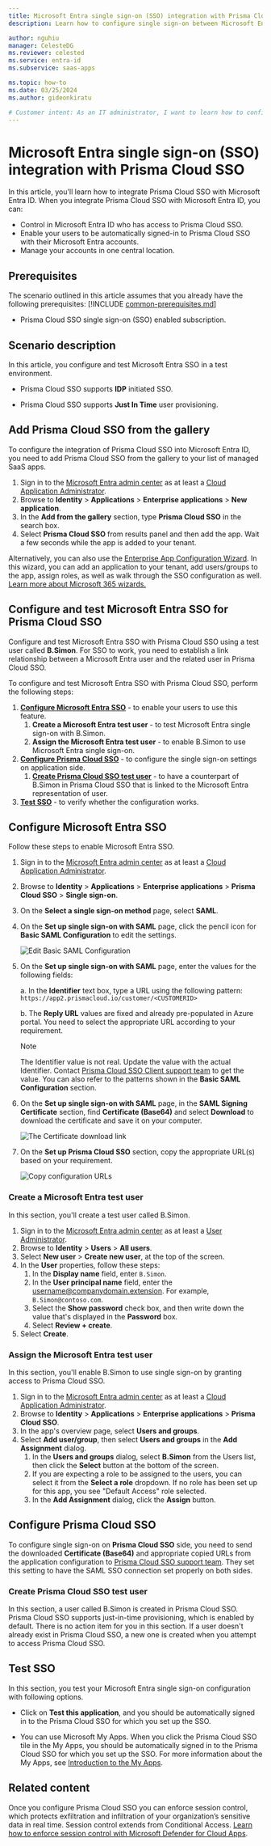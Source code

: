 ```yaml
---
title: Microsoft Entra single sign-on (SSO) integration with Prisma Cloud SSO
description: Learn how to configure single sign-on between Microsoft Entra ID and Prisma Cloud SSO.

author: nguhiu
manager: CelesteDG
ms.reviewer: celested
ms.service: entra-id
ms.subservice: saas-apps

ms.topic: how-to
ms.date: 03/25/2024
ms.author: gideonkiratu

# Customer intent: As an IT administrator, I want to learn how to configure single sign-on between Microsoft Entra ID and Prisma Cloud SSO so that I can control who has access to Prisma Cloud SSO, enable automatic sign-in with Microsoft Entra accounts, and manage my accounts in one central location.
---
```


# Microsoft Entra single sign-on (SSO) integration with Prisma Cloud SSO

In this article,  you'll learn how to integrate Prisma Cloud SSO with Microsoft Entra ID. When you integrate Prisma Cloud SSO with Microsoft Entra ID, you can:

* Control in Microsoft Entra ID who has access to Prisma Cloud SSO.
* Enable your users to be automatically signed-in to Prisma Cloud SSO with their Microsoft Entra accounts.
* Manage your accounts in one central location.

## Prerequisites
The scenario outlined in this article assumes that you already have the following prerequisites:
[!INCLUDE [common-prerequisites.md](~/identity/saas-apps/includes/common-prerequisites.md)]
* Prisma Cloud SSO single sign-on (SSO) enabled subscription.

## Scenario description

In this article,  you configure and test Microsoft Entra SSO in a test environment.

* Prisma Cloud SSO supports **IDP** initiated SSO.

* Prisma Cloud SSO supports **Just In Time** user provisioning.

## Add Prisma Cloud SSO from the gallery

To configure the integration of Prisma Cloud SSO into Microsoft Entra ID, you need to add Prisma Cloud SSO from the gallery to your list of managed SaaS apps.

1. Sign in to the [Microsoft Entra admin center](https://entra.microsoft.com) as at least a [Cloud Application Administrator](~/identity/role-based-access-control/permissions-reference.md#cloud-application-administrator).
1. Browse to **Identity** > **Applications** > **Enterprise applications** > **New application**.
1. In the **Add from the gallery** section, type **Prisma Cloud SSO** in the search box.
1. Select **Prisma Cloud SSO** from results panel and then add the app. Wait a few seconds while the app is added to your tenant.

 Alternatively, you can also use the [Enterprise App Configuration Wizard](https://portal.office.com/AdminPortal/home?Q=Docs#/azureadappintegration). In this wizard, you can add an application to your tenant, add users/groups to the app, assign roles, as well as walk through the SSO configuration as well. [Learn more about Microsoft 365 wizards.](/microsoft-365/admin/misc/azure-ad-setup-guides)

<a name='configure-and-test-azure-ad-sso-for-prisma-cloud-sso'></a>

## Configure and test Microsoft Entra SSO for Prisma Cloud SSO

Configure and test Microsoft Entra SSO with Prisma Cloud SSO using a test user called **B.Simon**. For SSO to work, you need to establish a link relationship between a Microsoft Entra user and the related user in Prisma Cloud SSO.

To configure and test Microsoft Entra SSO with Prisma Cloud SSO, perform the following steps:

1. **[Configure Microsoft Entra SSO](#configure-azure-ad-sso)** - to enable your users to use this feature.
    1. **Create a Microsoft Entra test user** - to test Microsoft Entra single sign-on with B.Simon.
    1. **Assign the Microsoft Entra test user** - to enable B.Simon to use Microsoft Entra single sign-on.
1. **[Configure Prisma Cloud SSO](#configure-prisma-cloud-sso)** - to configure the single sign-on settings on application side.
    1. **[Create Prisma Cloud SSO test user](#create-prisma-cloud-sso-test-user)** - to have a counterpart of B.Simon in Prisma Cloud SSO that is linked to the Microsoft Entra representation of user.
1. **[Test SSO](#test-sso)** - to verify whether the configuration works.

<a name='configure-azure-ad-sso'></a>

## Configure Microsoft Entra SSO

Follow these steps to enable Microsoft Entra SSO.

1. Sign in to the [Microsoft Entra admin center](https://entra.microsoft.com) as at least a [Cloud Application Administrator](~/identity/role-based-access-control/permissions-reference.md#cloud-application-administrator).
1. Browse to **Identity** > **Applications** > **Enterprise applications** > **Prisma Cloud SSO** > **Single sign-on**.
1. On the **Select a single sign-on method** page, select **SAML**.
1. On the **Set up single sign-on with SAML** page, click the pencil icon for **Basic SAML Configuration** to edit the settings.

   ![Edit Basic SAML Configuration](common/edit-urls.png)

1. On the **Set up single sign-on with SAML** page, enter the values for the following fields:

    a. In the **Identifier** text box, type a URL using the following pattern:
    `https://app2.prismacloud.io/customer/<CUSTOMERID>`

    b. The **Reply URL** values are fixed and already pre-populated in Azure portal. You need to select the appropriate URL according to your requirement.

	> [!NOTE]
	> The Identifier value is not real. Update the value with the actual Identifier. Contact [Prisma Cloud SSO Client support team](mailto:support@paloaltonetworks.com) to get the value. You can also refer to the patterns shown in the **Basic SAML Configuration** section.

1. On the **Set up single sign-on with SAML** page, in the **SAML Signing Certificate** section,  find **Certificate (Base64)** and select **Download** to download the certificate and save it on your computer.

	![The Certificate download link](common/certificatebase64.png)

1. On the **Set up Prisma Cloud SSO** section, copy the appropriate URL(s) based on your requirement.

	![Copy configuration URLs](common/copy-configuration-urls.png)

<a name='create-an-azure-ad-test-user'></a>

### Create a Microsoft Entra test user

In this section, you'll create a test user called B.Simon.

1. Sign in to the [Microsoft Entra admin center](https://entra.microsoft.com) as at least a [User Administrator](~/identity/role-based-access-control/permissions-reference.md#user-administrator).
1. Browse to **Identity** > **Users** > **All users**.
1. Select **New user** > **Create new user**, at the top of the screen.
1. In the **User** properties, follow these steps:
   1. In the **Display name** field, enter `B.Simon`.  
   1. In the **User principal name** field, enter the username@companydomain.extension. For example, `B.Simon@contoso.com`.
   1. Select the **Show password** check box, and then write down the value that's displayed in the **Password** box.
   1. Select **Review + create**.
1. Select **Create**.

<a name='assign-the-azure-ad-test-user'></a>

### Assign the Microsoft Entra test user

In this section, you'll enable B.Simon to use single sign-on by granting access to Prisma Cloud SSO.

1. Sign in to the [Microsoft Entra admin center](https://entra.microsoft.com) as at least a [Cloud Application Administrator](~/identity/role-based-access-control/permissions-reference.md#cloud-application-administrator).
1. Browse to **Identity** > **Applications** > **Enterprise applications** > **Prisma Cloud SSO**.
1. In the app's overview page, select **Users and groups**.
1. Select **Add user/group**, then select **Users and groups** in the **Add Assignment** dialog.
   1. In the **Users and groups** dialog, select **B.Simon** from the Users list, then click the **Select** button at the bottom of the screen.
   1. If you are expecting a role to be assigned to the users, you can select it from the **Select a role** dropdown. If no role has been set up for this app, you see "Default Access" role selected.
   1. In the **Add Assignment** dialog, click the **Assign** button.

## Configure Prisma Cloud SSO

To configure single sign-on on **Prisma Cloud SSO** side, you need to send the downloaded **Certificate (Base64)** and appropriate copied URLs from the application configuration to [Prisma Cloud SSO support team](mailto:support@paloaltonetworks.com). They set this setting to have the SAML SSO connection set properly on both sides.

### Create Prisma Cloud SSO test user

In this section, a user called B.Simon is created in Prisma Cloud SSO. Prisma Cloud SSO supports just-in-time provisioning, which is enabled by default. There is no action item for you in this section. If a user doesn't already exist in Prisma Cloud SSO, a new one is created when you attempt to access Prisma Cloud SSO.

## Test SSO 

In this section, you test your Microsoft Entra single sign-on configuration with following options.

* Click on **Test this application**, and you should be automatically signed in to the Prisma Cloud SSO for which you set up the SSO.

* You can use Microsoft My Apps. When you click the Prisma Cloud SSO tile in the My Apps, you should be automatically signed in to the Prisma Cloud SSO for which you set up the SSO. For more information about the My Apps, see [Introduction to the My Apps](https://support.microsoft.com/account-billing/sign-in-and-start-apps-from-the-my-apps-portal-2f3b1bae-0e5a-4a86-a33e-876fbd2a4510).

## Related content

Once you configure Prisma Cloud SSO you can enforce session control, which protects exfiltration and infiltration of your organization’s sensitive data in real time. Session control extends from Conditional Access. [Learn how to enforce session control with Microsoft Defender for Cloud Apps](/cloud-app-security/proxy-deployment-any-app).
